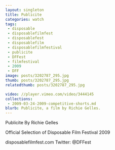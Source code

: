 ```yaml
---
layout: singleton
title: Publicite
categories: watch
tags:
 - disposable
 - disposablefilmfest
 - disposablefest
 - disposablefilm
 - disposablefilmfestival
 - publicite
 - DFFest
 - filmfestival
 - 2009
 - DFF
image: posts/3202787_295.jpg
thumb: posts/3202787_295.jpg
relatedthumb: posts/3202787_295.jpg

video: //player.vimeo.com/video/3444145
collections:
 - 2009-03-24-2009-competitive-shorts.md
blurb: Publicite, a film by Richie Gelles.
---
```


Publicite
By Richie Gelles

Official Selection of Disposable Film Festival 2009

disposablefilmfest.com
Twitter: @DFFest